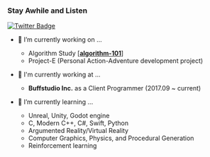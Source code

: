 ### Stay Awhile and Listen

[![Twitter Badge](https://img.shields.io/badge/-Twitter-1877f2?style=flat-square&logo=twitter&logoColor=white&link=https://twitter.com/altairkkw/)](https://twitter.com/altairkkw/)

- 🔭 I’m currently working on ...
    - Algorithm Study \[[**algorithm-101**](https://github.com/kyeonw00/algorithm-101)\]
    - Project-E (Personal Action-Adventure development project)
    
- :beginner: I'm currently working at ...
    - **Buffstudio Inc.** as a Client Programmer (2017.09 ~ current)
    
- 🌱 I’m currently learning ...
    - Unreal, Unity, Godot engine
    - C, Modern C++, C#, Swift, Python
    - Argumented Reality/Virtual Reality
    - Computer Graphics, Physics, and Procedural Generation
    - Reinforcement learning
